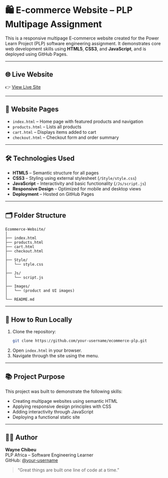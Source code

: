# 🛍️ E-commerce Website – PLP Multipage Assignment

This is a responsive multipage E-commerce website created for the Power Learn Project (PLP) software engineering assignment. It demonstrates core web development skills using **HTML5**, **CSS3**, and **JavaScript**, and is deployed using GitHub Pages.

---

## 🌐 Live Website  
👉 [View Live Site]([https://your-username.github.io/ecommerce-plp/](https://waynechibeu.github.io/Web-Dev-E-commerce-project/))  

---

## 📄 Website Pages

- `index.html` – Home page with featured products and navigation  
- `products.html` – Lists all products  
- `cart.html` – Displays items added to cart  
- `checkout.html` – Checkout form and order summary  

---

## 🛠️ Technologies Used

- **HTML5** – Semantic structure for all pages  
- **CSS3** – Styling using external stylesheet (`/Style/style.css`)  
- **JavaScript** – Interactivity and basic functionality (`/Js/script.js`)  
- **Responsive Design** – Optimized for mobile and desktop views  
- **Deployment** – Hosted on GitHub Pages  

---

## 🗂️ Folder Structure

```
Ecommerce-Website/
│
├── index.html
├── products.html
├── cart.html
├── checkout.html
│
├── Style/
│   └── style.css
│
├── Js/
│   └── script.js
│
├── Images/
│   └── (product and UI images)
│
└── README.md
```

---

## 🚀 How to Run Locally

1. Clone the repository:
   ```bash
   git clone https://github.com/your-username/ecommerce-plp.git
   ```
2. Open `index.html` in your browser.
3. Navigate through the site using the menu.

---

## 📚 Project Purpose

This project was built to demonstrate the following skills:

- Creating multipage websites using semantic HTML
- Applying responsive design principles with CSS
- Adding interactivity through JavaScript
- Deploying a functional static site

---

## 🙋‍♂️ Author

**Wayne Chibeu**  
PLP Africa – Software Engineering Learner  
GitHub: [@your-username](https://github.com/WayneChibeu)

> “Great things are built one line of code at a time.”
